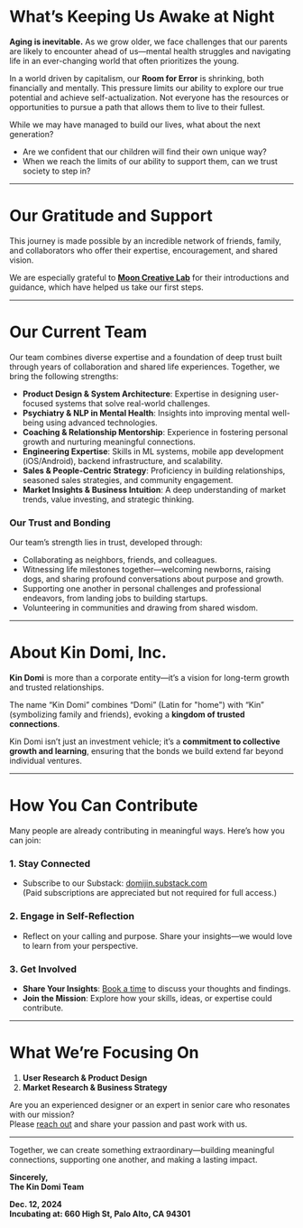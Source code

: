 <head>
  <link rel="icon" href="assets/favicon.ico" type="image/x-icon">
</head>

# **What’s Keeping Us Awake at Night**

**Aging is inevitable.** As we grow older, we face challenges that our parents are likely to encounter ahead of us—mental health struggles and navigating life in an ever-changing world that often prioritizes the young.

In a world driven by capitalism, our **Room for Error** is shrinking, both financially and mentally. This pressure limits our ability to explore our true potential and achieve self-actualization. Not everyone has the resources or opportunities to pursue a path that allows them to live to their fullest.

While we may have managed to build our lives, what about the next generation?  
- Are we confident that our children will find their own unique way?  
- When we reach the limits of our ability to support them, can we trust society to step in?

---

# **Our Gratitude and Support**

This journey is made possible by an incredible network of friends, family, and collaborators who offer their expertise, encouragement, and shared vision.  

We are especially grateful to [**Moon Creative Lab**](https://www.mooncreativelab.com/) for their introductions and guidance, which have helped us take our first steps.

---

# **Our Current Team**

Our team combines diverse expertise and a foundation of deep trust built through years of collaboration and shared life experiences. Together, we bring the following strengths:

- **Product Design & System Architecture**: Expertise in designing user-focused systems that solve real-world challenges.  
- **Psychiatry & NLP in Mental Health**: Insights into improving mental well-being using advanced technologies.  
- **Coaching & Relationship Mentorship**: Experience in fostering personal growth and nurturing meaningful connections.  
- **Engineering Expertise**: Skills in ML systems, mobile app development (iOS/Android), backend infrastructure, and scalability.  
- **Sales & People-Centric Strategy**: Proficiency in building relationships, seasoned sales strategies, and community engagement.  
- **Market Insights & Business Intuition**: A deep understanding of market trends, value investing, and strategic thinking.

### **Our Trust and Bonding**
Our team’s strength lies in trust, developed through:  
- Collaborating as neighbors, friends, and colleagues.  
- Witnessing life milestones together—welcoming newborns, raising dogs, and sharing profound conversations about purpose and growth.  
- Supporting one another in personal challenges and professional endeavors, from landing jobs to building startups.  
- Volunteering in communities and drawing from shared wisdom.

---

# **About Kin Domi, Inc.**

**Kin Domi** is more than a corporate entity—it’s a vision for long-term growth and trusted relationships.  

The name “Kin Domi” combines “Domi” (Latin for "home") with “Kin” (symbolizing family and friends), evoking a **kingdom of trusted connections**.  

Kin Domi isn’t just an investment vehicle; it’s a **commitment to collective growth and learning**, ensuring that the bonds we build extend far beyond individual ventures.

---

# **How You Can Contribute**

Many people are already contributing in meaningful ways. Here’s how you can join:  

### 1. **Stay Connected**
- Subscribe to our Substack: [domijin.substack.com](https://domijin.substack.com)  
  (Paid subscriptions are appreciated but not required for full access.)

### 2. **Engage in Self-Reflection**
- Reflect on your calling and purpose. Share your insights—we would love to learn from your perspective.

### 3. **Get Involved**
- **Share Your Insights**: [Book a time](https://calendar.app.google/SwJBne6hKzTUCSTN7) to discuss your thoughts and findings.  
- **Join the Mission**: Explore how your skills, ideas, or expertise could contribute.

---

# **What We’re Focusing On**

1. **User Research & Product Design**  
2. **Market Research & Business Strategy**

Are you an experienced designer or an expert in senior care who resonates with our mission?  
Please [reach out](mailto:domi.jin@kindomi.net) and share your passion and past work with us.

---

Together, we can create something extraordinary—building meaningful connections, supporting one another, and making a lasting impact.

**Sincerely,**  
**The Kin Domi Team**  

**Dec. 12, 2024**  
**Incubating at: 660 High St, Palo Alto, CA 94301**
